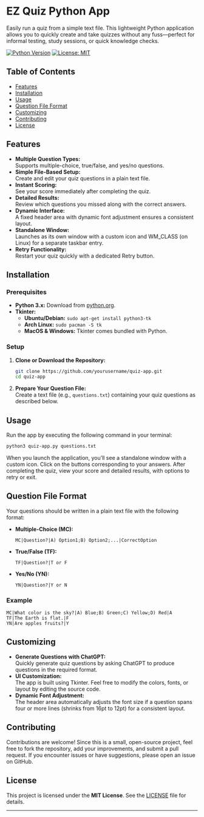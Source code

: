 # EZ Quiz Python App

Easily run a quiz from a simple text file. This lightweight Python application allows you to quickly create and take quizzes without any fuss—perfect for informal testing, study sessions, or quick knowledge checks.

[![Python Version](https://img.shields.io/badge/Python-3.x-blue.svg)](https://www.python.org/downloads/)
[![License: MIT](https://img.shields.io/badge/License-MIT-green.svg)](LICENSE)

## Table of Contents

- [Features](#features)
- [Installation](#installation)
- [Usage](#usage)
- [Question File Format](#question-file-format)
- [Customizing](#customizing)
- [Contributing](#contributing)
- [License](#license)

## Features

- **Multiple Question Types:**  
  Supports multiple-choice, true/false, and yes/no questions.
- **Simple File-Based Setup:**  
  Create and edit your quiz questions in a plain text file.
- **Instant Scoring:**  
  See your score immediately after completing the quiz.
- **Detailed Results:**  
  Review which questions you missed along with the correct answers.
- **Dynamic Interface:**  
  A fixed header area with dynamic font adjustment ensures a consistent layout.
- **Standalone Window:**  
  Launches as its own window with a custom icon and WM_CLASS (on Linux) for a separate taskbar entry.
- **Retry Functionality:**  
  Restart your quiz quickly with a dedicated Retry button.

## Installation

### Prerequisites

- **Python 3.x:** Download from [python.org](https://www.python.org/downloads/).
- **Tkinter:**  
  - **Ubuntu/Debian:** `sudo apt-get install python3-tk`
  - **Arch Linux:** `sudo pacman -S tk`
  - **MacOS & Windows:** Tkinter comes bundled with Python.

### Setup

1. **Clone or Download the Repository:**

   ```bash
   git clone https://github.com/yourusername/quiz-app.git
   cd quiz-app
   ```

2. **Prepare Your Question File:**  
   Create a text file (e.g., `questions.txt`) containing your quiz questions as described below.

## Usage

Run the app by executing the following command in your terminal:

```bash
python3 quiz-app.py questions.txt
```

When you launch the application, you’ll see a standalone window with a custom icon. Click on the buttons corresponding to your answers. After completing the quiz, view your score and detailed results, with options to retry or exit.

## Question File Format

Your questions should be written in a plain text file with the following format:

- **Multiple-Choice (MC):**  
  ```
  MC|Question?|A) Option1;B) Option2;...|CorrectOption
  ```
- **True/False (TF):**  
  ```
  TF|Question?|T or F
  ```
- **Yes/No (YN):**  
  ```
  YN|Question?|Y or N
  ```

### Example

```
MC|What color is the sky?|A) Blue;B) Green;C) Yellow;D) Red|A
TF|The Earth is flat.|F
YN|Are apples fruits?|Y
```

## Customizing

- **Generate Questions with ChatGPT:**  
  Quickly generate quiz questions by asking ChatGPT to produce questions in the required format.
- **UI Customization:**  
  The app is built using Tkinter. Feel free to modify the colors, fonts, or layout by editing the source code.
- **Dynamic Font Adjustment:**  
  The header area automatically adjusts the font size if a question spans four or more lines (shrinks from 16pt to 12pt) for a consistent layout.

## Contributing

Contributions are welcome! Since this is a small, open-source project, feel free to fork the repository, add your improvements, and submit a pull request. If you encounter issues or have suggestions, please open an issue on GitHub.

## License

This project is licensed under the **MIT License**. See the [LICENSE](LICENSE) file for details.

---
